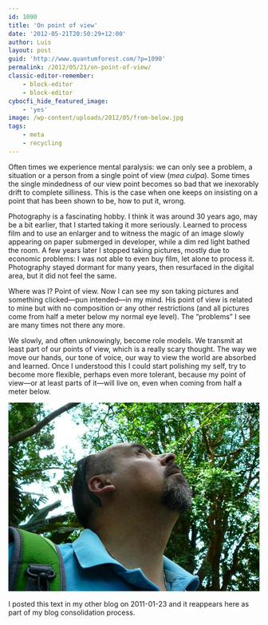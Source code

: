 ```yaml
---
id: 1090
title: 'On point of view'
date: '2012-05-21T20:50:29+12:00'
author: Luis
layout: post
guid: 'http://www.quantumforest.com/?p=1090'
permalink: /2012/05/21/on-point-of-view/
classic-editor-remember:
    - block-editor
    - block-editor
cybocfi_hide_featured_image:
    - 'yes'
image: /wp-content/uploads/2012/05/from-below.jpg
tags:
    - meta
    - recycling
---
```


Often times we experience mental paralysis: we can only see a problem, a situation or a person from a single point of view (*mea culpa*). Some times the single mindedness of our view point becomes so bad that we inexorably drift to complete silliness. This is the case when one keeps on insisting on a point that has been shown to be, how to put it, wrong.

Photography is a fascinating hobby. I think it was around 30 years ago, may be a bit earlier, that I started taking it more seriously. Learned to process film and to use an enlarger and to witness the magic of an image slowly appearing on paper submerged in developer, while a dim red light bathed the room. A few years later I stopped taking pictures, mostly due to economic problems: I was not able to even buy film, let alone to process it. Photography stayed dormant for many years, then resurfaced in the digital area, but it did not feel the same.

Where was I? Point of view. Now I can see my son taking pictures and something clicked—pun intended—in my mind. His point of view is related to mine but with no composition or any other restrictions (and all pictures come from half a meter below my normal eye level). The “problems” I see are many times not there any more.

We slowly, and often unknowingly, become role models. We transmit at least part of our points of view, which is a really scary thought. The way we move our hands, our tone of voice, our way to view the world are absorbed and learned. Once I understood this I could start polishing my self, try to become more flexible, perhaps even more tolerant, because my point of view—or at least parts of it—will live on, even when coming from half a meter below.

![Luis in Sydney Botanical Gardens.](/assets/images/from-below.jpg)

I posted this text in my other blog on 2011-01-23 and it reappears here as part of my blog consolidation process.